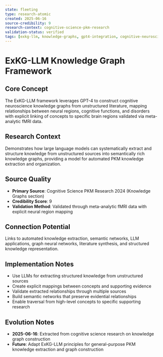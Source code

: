 ```yaml
---
state: fleeting
type: research-atomic
created: 2025-06-16
source-credibility: 9
research-context: cognitive-science-pkm-research
validation-status: verified
tags: [exkg-llm, knowledge-graphs, gpt4-integration, cognitive-neuroscience]
---
```


# ExKG-LLM Knowledge Graph Framework

## Core Concept

The ExKG-LLM framework leverages GPT-4 to construct cognitive neuroscience knowledge graphs from unstructured literature, mapping relationships between neural regions, cognitive functions, and disorders with explicit linking of concepts to specific brain regions validated via meta-analytic fMRI data.

## Research Context

Demonstrates how large language models can systematically extract and structure knowledge from unstructured sources into semantically rich knowledge graphs, providing a model for automated PKM knowledge extraction and organization.

## Source Quality

- **Primary Source**: Cognitive Science PKM Research 2024 (Knowledge Graphs section)
- **Credibility Score**: 9
- **Validation Method**: Validated through meta-analytic fMRI data with explicit neural region mapping

## Connection Potential

Links to automated knowledge extraction, semantic networks, LLM applications, graph neural networks, literature synthesis, and structured knowledge representation.

## Implementation Notes

- Use LLMs for extracting structured knowledge from unstructured sources
- Create explicit mappings between concepts and supporting evidence
- Validate extracted relationships through multiple sources
- Build semantic networks that preserve evidential relationships
- Enable traversal from high-level concepts to specific supporting research

## Evolution Notes

- **2025-06-16**: Extracted from cognitive science research on knowledge graph construction
- **Future**: Adapt ExKG-LLM principles for general-purpose PKM knowledge extraction and graph construction